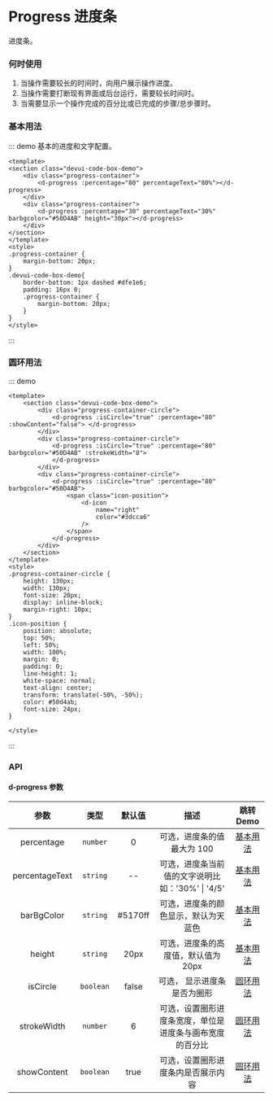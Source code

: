 # Progress 进度条

进度条。

### 何时使用
1. 当操作需要较长的时间时，向用户展示操作进度。
2. 当操作需要打断现有界面或后台运行，需要较长时间时。
3. 当需要显示一个操作完成的百分比或已完成的步骤/总步骤时。

### 基本用法


::: demo 基本的进度和文字配置。
```vue
<template>
<section class="devui-code-box-demo">
    <div class="progress-container">
        <d-progress :percentage="80" percentageText="80%"></d-progress>
    </div>
    <div class="progress-container">
        <d-progress :percentage="30" percentageText="30%" barbgcolor="#50D4AB" height="30px"></d-progress>
    </div>
</section>
</template>
<style>
.progress-container {
    margin-bottom: 20px;
}
.devui-code-box-demo{
    border-bottom: 1px dashed #dfe1e6;
    padding: 16px 0;
    .progress-container {
        margin-bottom: 20px;
    }
}
</style>
```
:::

### 圆环用法
::: demo
```vue
<template>
    <section class="devui-code-box-demo">
        <div class="progress-container-circle">
            <d-progress :isCircle="true" :percentage="80" :showContent="false"> </d-progress>
        </div>
        <div class="progress-container-circle">
            <d-progress :isCircle="true" :percentage="80" barbgcolor="#50D4AB" :strokeWidth="8">
            </d-progress>
        </div>
        <div class="progress-container-circle">
            <d-progress :isCircle="true" :percentage="80" barbgcolor="#50D4AB">
                <span class="icon-position">
                    <d-icon
                        name="right"
                        color="#3dcca6"
                    />
                </span>
            </d-progress>
        </div>
    </section>
</template>
<style>
.progress-container-circle {
    height: 130px;
    width: 130px;
    font-size: 20px;
    display: inline-block;
    margin-right: 10px;
}
.icon-position {
    position: absolute;
    top: 50%;
    left: 50%;
    width: 100%;
    margin: 0;
    padding: 0;
    line-height: 1;
    white-space: normal;
    text-align: center;
    transform: translate(-50%, -50%);
    color: #50d4ab;
    font-size: 24px;
}

</style>
```
:::

### API
#### d-progress 参数
| 参数 | 类型 | 默认值 | 描述 | 跳转Demo |
| :---: | :---: | :---: | :---: | :---: |
| percentage | `number` | 0 | 可选，进度条的值最大为 100 | [基本用法](#基本用法) |
| percentageText |  `string` | -- | 可选，进度条当前值的文字说明比如：'30%' \| '4/5' | [基本用法](#基本用法) |
| barBgColor |  `string` | #5170ff | 可选，进度条的颜色显示，默认为天蓝色 | [基本用法](#基本用法) |
| height |  `string` | 20px | 可选，进度条的高度值，默认值为 20px | [基本用法](#基本用法) |
| isCircle |  `boolean` | false | 可选， 显示进度条是否为圈形 | [圆环用法](#圆环用法) |
| strokeWidth |  `number` | 6 | 可选，设置圈形进度条宽度，单位是进度条与画布宽度的百分比 | [圆环用法](#圆环用法) |
| showContent |  `boolean` | true | 可选，设置圈形进度条内是否展示内容 | [圆环用法](#圆环用法) |
